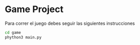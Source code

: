 # Game Project

Para correr el juego debes seguir las siguientes instrucciones

```sh
cd game
phython3 main.py
```

